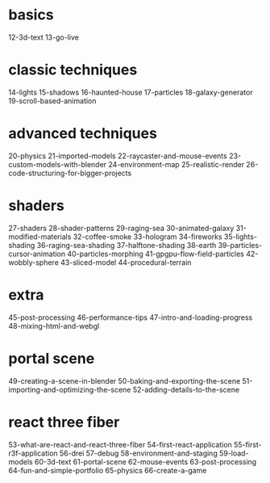 # basics

12-3d-text
13-go-live

# classic techniques

14-lights
15-shadows
16-haunted-house
17-particles
18-galaxy-generator
19-scroll-based-animation

# advanced techniques

20-physics
21-imported-models
22-raycaster-and-mouse-events
23-custom-models-with-blender
24-environment-map
25-realistic-render
26-code-structuring-for-bigger-projects

# shaders

27-shaders
28-shader-patterns
29-raging-sea
30-animated-galaxy
31-modified-materials
32-coffee-smoke
33-hologram
34-fireworks
35-lights-shading
36-raging-sea-shading
37-halftone-shading
38-earth
39-particles-cursor-animation
40-particles-morphing
41-gpgpu-flow-field-particles
42-wobbly-sphere
43-sliced-model
44-procedural-terrain

# extra

45-post-processing
46-performance-tips
47-intro-and-loading-progress
48-mixing-html-and-webgl

# portal scene

49-creating-a-scene-in-blender
50-baking-and-exporting-the-scene
51-importing-and-optimizing-the-scene
52-adding-details-to-the-scene

# react three fiber

53-what-are-react-and-react-three-fiber
54-first-react-application
55-first-r3f-application
56-drei
57-debug
58-environment-and-staging
59-load-models
60-3d-text
61-portal-scene
62-mouse-events
63-post-processing
64-fun-and-simple-portfolio
65-physics
66-create-a-game
